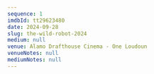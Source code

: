 ```yaml
---
sequence: 1
imdbId: tt29623480
date: 2024-09-28
slug: the-wild-robot-2024
medium: null
venue: Alamo Drafthouse Cinema - One Loudoun
venueNotes: null
mediumNotes: null
---
```


